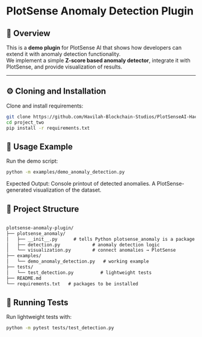 # PlotSense Anomaly Detection Plugin

## 📌 Overview
This is a **demo plugin** for PlotSense AI that shows how developers can extend it with anomaly detection functionality.  
We implement a simple **Z-score based anomaly detector**, integrate it with PlotSense, and provide visualization of results.

---

## ⚙️ Cloning and Installation
Clone and install requirements:
```bash
git clone https://github.com/Havilah-Blockchain-Studios/PlotSenseAI-Hackathon-Demo-Projects.git
cd project_two
pip install -r requirements.txt
```

## 🚀 Usage Example
Run the demo script:
```bash
python -m examples/demo_anomaly_detection.py
```
Expected Output:
Console printout of detected anomalies.
A PlotSense-generated visualization of the dataset.

## 📂 Project Structure
```markdown

plotsense-anomaly-plugin/
├── plotsense_anomaly/
│   ├── __init__.py      # tells Python plotsense_anomaly is a package (it can even be empty)
│   ├── detection.py            # anomaly detection logic
│   └── visualization.py        # connect anomalies → PlotSense
├── examples/
│   └── demo_anomaly_detection.py   # working example
├── tests/
│   └── test_detection.py          # lightweight tests
├── README.md
└── requirements.txt   # packages to be installed 

```

## 🧪 Running Tests
Run lightweight tests with:
```bash
python -m pytest tests/test_detection.py
```


